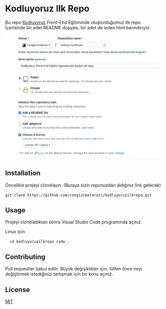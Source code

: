  #  Kodluyoruz Ilk Repo

Bu repo [Kodluyoruz](https://kodluyoruz.org/tr/kodluyoruz/ "Kodluyoruz.org")  Front-End Eğitiminde oluşturduğumuz ilk repo. İçerisinde bir adet README dosyası, bir adet de index.html barındırıyor.



![](https://raw.githubusercontent.com/Kodluyoruz/taskforce/main/git/odev1/figures/github.png)

## Installation

Öncelikle projeyi clonelayın. (Buraya sizin reponuzdan aldığınız link gelecek)

`git clone https://github.com/cengizcmataraci/kodluyoruzilkrepo.git`

## Usage 

Projeyi cloneladıktan sonra Visual Studio Code programında açınız.

Linux için:

`   cd kodluyoruzilkrepo
code . `

## Contributing

Pull requestler kabul edilir. Büyük değişiklikler için, lütfen önce neyi değiştirmek istediğinizi tartışmak için bir konu açınız.

## License

[MIT](https://choosealicense.com/licenses/mit/ " MIT")






 

